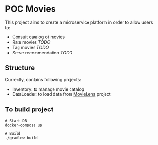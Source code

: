 # POC Movies

This project aims to create a microservice platform in order to allow users to:
* Consult catalog of movies
* Rate movies *TODO*
* Tag movies *TODO*
* Serve recommendation  *TODO*

## Structure

Currently, contains following projects:
* Inventory: to manage movie catalog
* DataLoader: to load data from [MovieLens](https://grouplens.org/datasets/movielens/20m) project 

## To build project

    # Start DB
    docker-compose up
    
    # Build
    ./gradlew build
